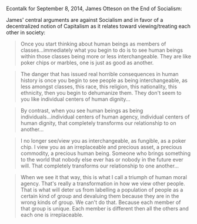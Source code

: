 <!--
.. title: James Otteson on Diversity and Inclusion
.. slug: james_otteson
.. date: 2014-12-10 04:04:00 UTC
.. tags: diversity, inclusion
.. category:
.. link: 
.. description: This post was pulled from the Econtalk podcast hosted by Russ Roberts.
.. type: text
-->
Econtalk for September 8, 2014, James Otteson on the End of Socialism:

James' central arguments are against Socialism and in favor of a decentralized notion of Capitalism
as it relates toward viewing/treating each other in society:

> Once you start thinking about human beings as members of classes...immediately what you begin to do
is to see human beings within those classes being more or less interchangeable.
They are like poker chips or marbles, one is just as good as another.  

> The danger that has issued real horrible consequences in human history is once you begin to see 
people as being interchangeable, as less amongst classes, this race, this religion, this nationality,
this ethnicity, then you begin to dehumanize them.  They don't seem to you like individual centers of human dignity...  

> By contrast, when you see human beings as being individuals...individual centers of human agency, 
individual centers of human dignity, that completely transforms our relationship to on another...  

> I no longer see/view you as interchangeable, as fungible, as a poker chip.
I view you as an irreplaceable and precious asset, a precious commodity, a precious human being.
Someone who brings something to the world that nobody else ever has or nobody in the future ever will.
That completely transforms our relationship to one another...  

> When we see it that way, this is what I call a triumph of human moral agency.
That's really a transformation in how we view other people.
That is what will deter us from labelling a population of people as a certain kind of group and devaluing
them because they are in the wrong kinds of group.  We can't do that.  Because each member of that group is unique.
Each member is different then all the others and each one is irreplaceable.
